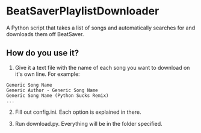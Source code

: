 # BeatSaverPlaylistDownloader

A Python script that takes a list of songs and automatically searches for and downloads them off BeatSaver.

## How do you use it?

1. Give it a text file with the name of each song you want to download on it's own line. For example:

```
Generic Song Name
Generic Author - Generic Song Name
Generic Song Name (Python Sucks Remix)
...
```

2. Fill out config.ini. Each option is explained in there.

3. Run download.py. Everything will be in the folder specified.
